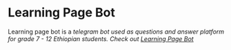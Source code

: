 # Learning Page Bot
<p>
  Learning page bot is a <em>telegram<em> bot used as questions and answer platform for grade 7 - 12 Ethiopian students.
  Check out <a href='t.me/learning_page_bot'>Learning Page Bot</a>
 </p>


